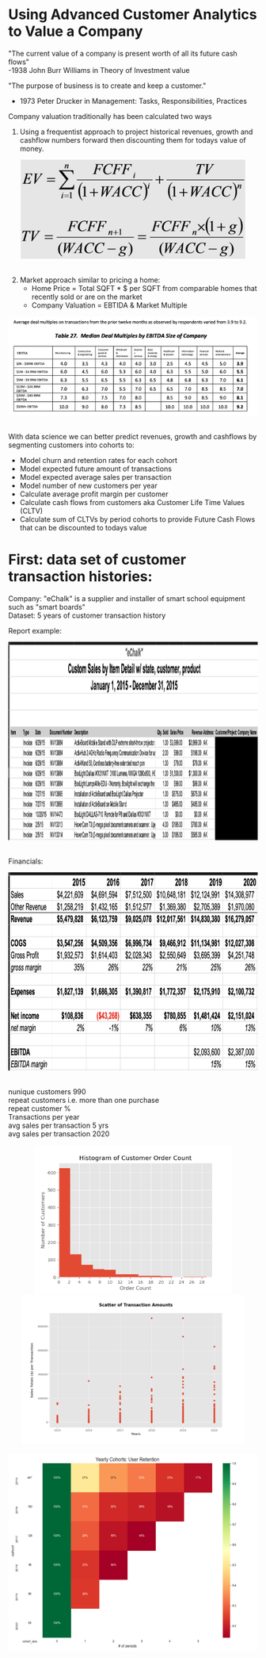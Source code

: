 # Using Advanced Customer Analytics to Value a Company

"The current value of a company is present worth of all its future cash flows"  
-1938 John Burr Williams in Theory of Investment value

"The purpose of business is to create and keep a customer."
- 1973 Peter Drucker in Management: Tasks, Responsibilities, Practices

Company valuation traditionally has been calculated two ways
1. Using a frequentist approach to project historical revenues, growth and cashflow numbers forward then discounting them for todays value of money.  


<div align="center"> 
<img src='images/DCF_EV_formula.png' height='200'>
</div>
<br>

2. Market approach similar to pricing a home:
    * Home Price = Total SQFT * $ per SQFT from comparable homes that recently sold or are on the market
    * Company Valuation = EBTIDA & Market Multiple

<div align="center"> 
<img src='images/Median_Deal_Multiple_Pepperdine.png' height='200'>
</div>
<br>



With data science we can better predict revenues, growth and cashflows by segmenting customers into cohorts to:
* Model churn and retention rates for each cohort
* Model expected future amount of transactions
* Model expected average sales per transaction
* Model number of new customers per year
* Calculate average profit margin per customer
* Calculate cash flows from customers aka Customer Life Time Values (CLTV)
* Calculate sum of CLTVs by period cohorts to provide Future Cash Flows that can be discounted to todays value

# First: data set of customer transaction histories:

Company: "eChalk" is a supplier and installer of smart school equipment such as "smart boards"  
Dataset: 5 years of customer transaction history

Report example:
<div align="center">
<img src='images/Customer_Transaction_report.png' height='400'>
</div>
<br>

Financials:
<div align="center">
<img src='images/eChalk_5yr_IS.png' height='400'>
</div>
<br>

nunique customers 990  
repeat customers i.e. more than one purchase  
repeat customer %  
Transactions per year  
avg sales per transaction 5 yrs  
avg sales per transaction 2020  



<div align="center">
<img src='images/order_count_histogram_eda.png' height='300'>
<img src='images/invoice_scatter.png' height='300'>
</div>
<br>


<div align="center">
<img src='images/cohort_retention.png' height='400'>
</div>
<br>